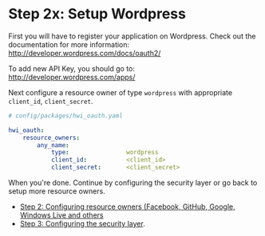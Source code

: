 Step 2x: Setup Wordpress
========================
First you will have to register your application on Wordpress. Check out the
documentation for more information: http://developer.wordpress.com/docs/oauth2/

To add new API Key, you should go to: http://developer.wordpress.com/apps/

Next configure a resource owner of type `wordpress` with appropriate
`client_id`, `client_secret`.

```yaml
# config/packages/hwi_oauth.yaml

hwi_oauth:
    resource_owners:
        any_name:
            type:                wordpress
            client_id:           <client_id>
            client_secret:       <client_secret>
```

When you're done. Continue by configuring the security layer or go back to
setup more resource owners.

- [Step 2: Configuring resource owners (Facebook, GitHub, Google, Windows Live and others](../2-configuring_resource_owners.md)
- [Step 3: Configuring the security layer](../3-configuring_the_security_layer.md).
